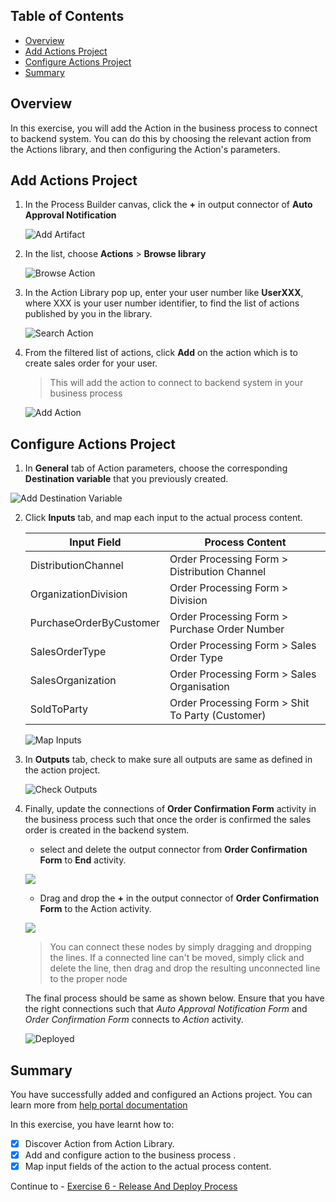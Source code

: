 ## Table of Contents
- [Overview](#section1)
- [Add Actions Project](#section2)
- [Configure Actions Project](#section3)
- [Summary](#section4)

## Overview <a name="section1"></a>

In this exercise, you will add the Action in the business process to connect to backend system. You can do this by choosing the relevant action from the Actions library, and then configuring the Action's parameters.

## Add Actions Project <a name="section2"></a>

1. In the Process Builder canvas, click the **+** in output connector of **Auto Approval Notification**

    ![Add Artifact](images/action1.png)

2. In the list, choose **Actions** > **Browse library**

   ![Browse Action](images/action2.png)

3. In the Action Library pop up, enter your user number like **UserXXX**, where XXX is your user number identifier, to find the list of actions published by you in the library.

   ![Search Action](images/action3.png)

3. From the filtered list of actions, click **Add** on the action which is to create sales order for your user.

    > This will add the action to connect to backend system in your business process

   ![Add Action](images/action4.png)


## Configure Actions Project <a name="section3"></a>

1. In **General** tab of Action parameters, choose the corresponding **Destination variable** that you previously created.

![Add Destination Variable](images/action5.png)

2. Click **Inputs** tab, and map each input to the actual process content.

    | Input Field | Process Content |
    |---|---|
    | DistributionChannel | Order Processing Form > Distribution Channel |
    | OrganizationDivision | Order Processing Form > Division |
    | PurchaseOrderByCustomer | Order Processing Form > Purchase Order Number |
    | SalesOrderType | Order Processing Form > Sales Order Type |
    | SalesOrganization | Order Processing Form > Sales Organisation |
    | SoldToParty | Order Processing Form > Shit To Party (Customer) |

   ![Map Inputs](images/action6.png)

3. In **Outputs** tab, check to make sure all outputs are same as defined in the action project.

   ![Check Outputs](images/action7.png)


4. Finally, update the connections of **Order Confirmation Form** activity in the business process such that once the order is confirmed the sales order is created in the backend system.

    - select and delete the output connector from **Order Confirmation Form** to **End** activity.

    ![](images/action9.png)

    - Drag and drop the **+** in the output connector of **Order Confirmation Form** to the Action activity.

    ![](images/action10.png)

    > You can connect these nodes by simply dragging and dropping the lines. If a connected line can't be moved, simply click and delete the line, then drag and drop the resulting unconnected line to the proper node

   The final process should be same as shown below. Ensure that you have the right connections such that *Auto Approval Notification Form* and *Order Confirmation Form* connects to *Action* activity.

   ![Deployed](images/action11.png)


## Summary <a name="section4"></a>

You have successfully added and configured an Actions project. You can learn more from [help portal documentation](https://help.sap.com/docs/PROCESS_AUTOMATION/a331c4ef0a9d48a89c779fd449c022e7/31006f693b6142b2ba6751cf5e2a8b2a.html?version=Cloud)

In this exercise, you have learnt how to:  
- [x] Discover Action from Action Library.
- [x] Add and configure action to the business process .
- [x] Map input fields of the action to the actual process content.

Continue to - [Exercise 6 - Release And Deploy Process](../6_ReleaseAndDeployProcess/README.md)
